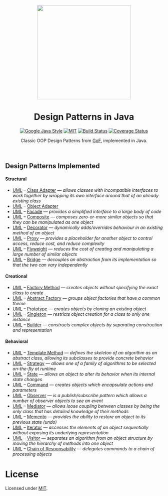 <div align="center">
<img src="https://github.com/alexprut/design-patterns-java/raw/master/logo.png" height="300" height="auto"/>
<h1>Design Patterns in Java</h1>

[![Google Java Style](https://img.shields.io/badge/style%20guide-google-yellow.svg)](https://github.com/google/google-java-format)
[![MIT](https://img.shields.io/dub/l/vibe-d.svg)](https://github.com/alexprut/design-patterns-java/blob/master/LICENSE)
[![Build Status](http://img.shields.io/travis/alexprut/design-patterns-java/master.svg)](https://travis-ci.org/alexprut/design-patterns-java)
[![Coverage Status](http://img.shields.io/coveralls/alexprut/design-patterns-java/master.svg)](https://coveralls.io/r/alexprut/design-patterns-java?branch=master)
<p>Classic OOP Design Patterns from <a href="https://en.wikipedia.org/?title=Design_Patterns">GoF</a>, implemented in Java.</p>
</div>
<br />

Design Patterns Implemented
---------------------------
#### Structural
* [UML](https://github.com/alexprut/design-patterns-java/tree/master/src/main/java/resources/img/uml-class-adapter.png) –
[Class Adapter](https://github.com/alexprut/design-patterns-java/tree/master/src/main/java/design_patterns/structural/class_adapter)
— _allows classes with incompatible interfaces to work together by wrapping its own interface around that of an already existing class_
* [UML](https://github.com/alexprut/design-patterns-java/tree/master/src/main/java/resources/img/uml-object-adapter.png) –
[Object Adapter](https://github.com/alexprut/design-patterns-java/tree/master/src/main/java/design_patterns/structural/object_adapter)
* [UML](https://github.com/alexprut/design-patterns-java/tree/master/src/main/java/resources/img/uml-facade.png) –
[Facade](https://github.com/alexprut/design-patterns-java/tree/master/src/main/java/design_patterns/structural/facade)
— _provides a simplified interface to a large body of code_
* [UML](https://github.com/alexprut/design-patterns-java/tree/master/src/main/java/resources/img/uml-composite.png) –
[Composite](https://github.com/alexprut/design-patterns-java/tree/master/src/main/java/design_patterns/structural/composite)
— _composes zero-or-more similar objects so that they can be manipulated as one object_
* [UML](https://github.com/alexprut/design-patterns-java/tree/master/src/main/java/resources/img/uml-decorator.png) –
[Decorator](https://github.com/alexprut/design-patterns-java/tree/master/src/main/java/design_patterns/structural/decorator)
— _dynamically adds/overrides behaviour in an existing method of an object_
* [UML](https://github.com/alexprut/design-patterns-java/tree/master/src/main/java/resources/img/uml-proxy.png) –
[Proxy](https://github.com/alexprut/design-patterns-java/tree/master/src/main/java/design_patterns/structural/proxy)
— _provides a placeholder for another object to control access, reduce cost, and reduce complexity_
* [UML](https://github.com/alexprut/design-patterns-java/tree/master/src/main/java/resources/img/uml-flyweight.png) –
[Flyweight](https://github.com/alexprut/design-patterns-java/tree/master/src/main/java/design_patterns/structural/flyweight)
— _reduces the cost of creating and manipulating a large number of similar objects_
* [UML](https://github.com/alexprut/design-patterns-java/tree/master/src/main/java/resources/img/uml-bridge.png) –
[Bridge](https://github.com/alexprut/design-patterns-java/tree/master/src/main/java/design_patterns/structural/bridge)
— _decouples an abstraction from its implementation so that the two can vary independently_

#### Creational
* [UML](https://github.com/alexprut/design-patterns-java/tree/master/src/main/java/resources/img/uml-factory-method.png) –
[Factory Method](https://github.com/alexprut/design-patterns-java/tree/master/src/main/java/design_patterns/creational/factory_method)
— _creates objects without specifying the exact class to create_
* [UML](https://github.com/alexprut/design-patterns-java/tree/master/src/main/java/resources/img/uml-abstract-factory.png) –
[Abstract Factory](https://github.com/alexprut/design-patterns-java/tree/master/src/main/java/design_patterns/creational/abstract_factory)
— _groups object factories that have a common theme_
* [UML](https://github.com/alexprut/design-patterns-java/tree/master/src/main/java/resources/img/uml-prototype.png) –
[Prototype](https://github.com/alexprut/design-patterns-java/tree/master/src/main/java/design_patterns/creational/prototype)
— _creates objects by cloning an existing object_
* [UML](https://github.com/alexprut/design-patterns-java/tree/master/src/main/java/resources/img/uml-singleton.png) –
[Singleton](https://github.com/alexprut/design-patterns-java/tree/master/src/main/java/design_patterns/creational/singleton)
— _restricts object creation for a class to only one instance_
* [UML](https://github.com/alexprut/design-patterns-java/tree/master/src/main/java/resources/img/uml-builder.png) –
[Builder](https://github.com/alexprut/design-patterns-java/tree/master/src/main/java/design_patterns/creational/builder)
— _constructs complex objects by separating construction and representation_

#### Behavioral
* [UML](https://github.com/alexprut/design-patterns-java/tree/master/src/main/java/resources/img/uml-template-method.png) –
[Template Method](https://github.com/alexprut/design-patterns-java/tree/master/src/main/java/design_patterns/behavioral/template_method)
— _defines the skeleton of an algorithm as an abstract class, allowing its subclasses to provide concrete behavior_
* [UML](https://github.com/alexprut/design-patterns-java/tree/master/src/main/java/resources/img/uml-strategy.png) –
[Strategy](https://github.com/alexprut/design-patterns-java/tree/master/src/main/java/design_patterns/behavioral/strategy)
— _allows one of a family of algorithms to be selected on-the-fly at runtime_
* [UML](https://github.com/alexprut/design-patterns-java/tree/master/src/main/java/resources/img/uml-state.png) –
[State](https://github.com/alexprut/design-patterns-java/tree/master/src/main/java/design_patterns/behavioral/state)
— _allows an object to alter its behavior when its internal state changes_
* [UML](https://github.com/alexprut/design-patterns-java/tree/master/src/main/java/resources/img/uml-command.png) –
[Command](https://github.com/alexprut/design-patterns-java/tree/master/src/main/java/design_patterns/behavioral/command)
— _creates objects which encapsulate actions and parameters_
* [UML](https://github.com/alexprut/design-patterns-java/tree/master/src/main/java/resources/img/uml-observer.png) –
[Observer](https://github.com/alexprut/design-patterns-java/tree/master/src/main/java/design_patterns/behavioral/observer)
— _is a publish/subscribe pattern which allows a number of observer objects to see an event_
* [UML](https://github.com/alexprut/design-patterns-java/tree/master/src/main/java/resources/img/uml-mediator.png) –
[Mediator](https://github.com/alexprut/design-patterns-java/tree/master/src/main/java/design_patterns/behavioral/mediator)
— _allows loose coupling between classes by being the only class that has detailed knowledge of their methods_
* [UML](https://github.com/alexprut/design-patterns-java/tree/master/src/main/java/resources/img/uml-memento.png) –
[Memento](https://github.com/alexprut/design-patterns-java/tree/master/src/main/java/design_patterns/behavioral/memento)
— _provides the ability to restore an object to its previous state (undo)_
* [UML](https://github.com/alexprut/design-patterns-java/tree/master/src/main/java/resources/img/uml-iterator.png) –
[Iterator](https://github.com/alexprut/design-patterns-java/tree/master/src/main/java/design_patterns/behavioral/iterator)
— _accesses the elements of an object sequentially without exposing its underlying representation_
* [UML](https://github.com/alexprut/design-patterns-java/tree/master/src/main/java/resources/img/uml-visitor.png) –
[Visitor](https://github.com/alexprut/design-patterns-java/tree/master/src/main/java/design_patterns/behavioral/visitor)
— _separates an algorithm from an object structure by moving the hierarchy of methods into one object_
* [UML](https://github.com/alexprut/design-patterns-java/tree/master/src/main/java/resources/img/uml-chain-of-responsability.png) –
[Chain of Responsability](https://github.com/alexprut/design-patterns-java/tree/master/src/main/java/design_patterns/behavioral/chain_of_responsibility)
— _delegates commands to a chain of processing objects_

License
=======
Licensed under [MIT](https://github.com/alexprut/design-patterns-java/blob/master/LICENSE).